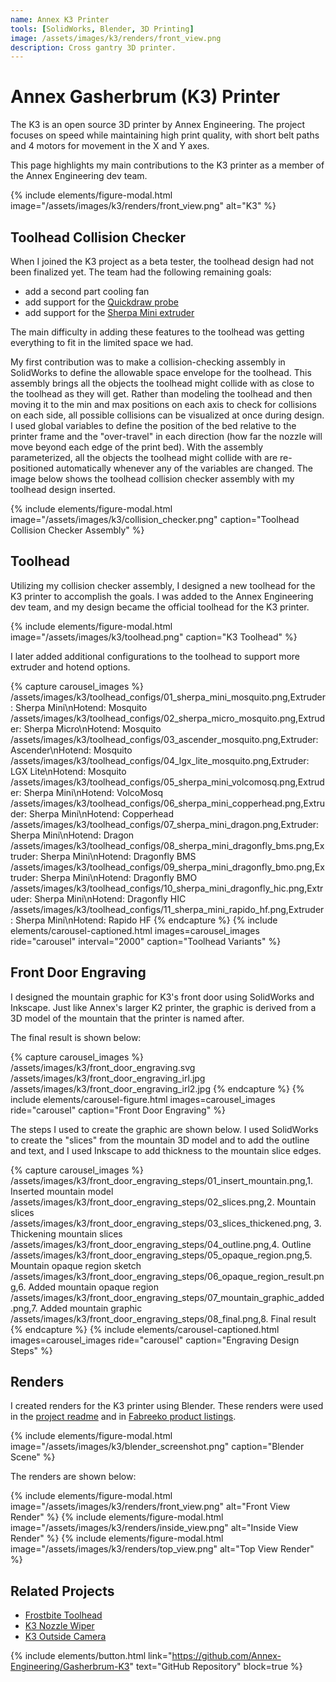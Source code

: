 ```yaml
---
name: Annex K3 Printer
tools: [SolidWorks, Blender, 3D Printing]
image: /assets/images/k3/renders/front_view.png
description: Cross gantry 3D printer.
---
```


# Annex Gasherbrum (K3) Printer

The K3 is an open source 3D printer by Annex Engineering. The project focuses
on speed while maintaining high print quality, with short belt paths and 4
motors for movement in the X and Y axes.

This page highlights my main contributions to the K3 printer as a member of the
Annex Engineering dev team.

{% include elements/figure-modal.html image="/assets/images/k3/renders/front_view.png" alt="K3" %}

## Toolhead Collision Checker

When I joined the K3 project as a beta tester, the toolhead design had not been
finalized yet. The team had the following remaining goals:

- add a second part cooling fan
- add support for the [Quickdraw probe](https://github.com/Annex-Engineering/Quickdraw_Probe)
- add support for the [Sherpa Mini extruder](https://github.com/Annex-Engineering/Sherpa_Mini-Extruder)

The main difficulty in adding these features to the toolhead was getting
everything to fit in the limited space we had.

My first contribution was to make a collision-checking assembly in SolidWorks to
define the allowable space envelope for the toolhead. This assembly brings all
the objects the toolhead might collide with as close to the toolhead as they
will get. Rather than modeling the toolhead and then moving it to the min and
max positions on each axis to check for collisions on each side, all possible
collisions can be visualized at once during design. I used global variables to
define the position of the bed relative to the printer frame and the
"over-travel" in each direction (how far the nozzle will move beyond each edge
of the print bed). With the assembly parameterized, all the objects the toolhead
might collide with are re-positioned automatically whenever any of the variables
are changed. The image below shows the toolhead collision checker assembly with
my toolhead design inserted.

{% include elements/figure-modal.html image="/assets/images/k3/collision_checker.png" caption="Toolhead Collision Checker Assembly" %}

## Toolhead

Utilizing my collision checker assembly, I designed a new toolhead for the K3
printer to accomplish the goals. I was added to the Annex Engineering dev team,
and my design became the official toolhead for the K3 printer. 

{% include elements/figure-modal.html image="/assets/images/k3/toolhead.png" caption="K3 Toolhead" %}

I later added additional configurations to the toolhead to support more
extruder and hotend options.

{% capture carousel_images %}
/assets/images/k3/toolhead_configs/01_sherpa_mini_mosquito.png,Extruder: Sherpa Mini\nHotend: Mosquito
/assets/images/k3/toolhead_configs/02_sherpa_micro_mosquito.png,Extruder: Sherpa Micro\nHotend: Mosquito
/assets/images/k3/toolhead_configs/03_ascender_mosquito.png,Extruder: Ascender\nHotend: Mosquito
/assets/images/k3/toolhead_configs/04_lgx_lite_mosquito.png,Extruder: LGX Lite\nHotend: Mosquito
/assets/images/k3/toolhead_configs/05_sherpa_mini_volcomosq.png,Extruder: Sherpa Mini\nHotend: VolcoMosq
/assets/images/k3/toolhead_configs/06_sherpa_mini_copperhead.png,Extruder: Sherpa Mini\nHotend: Copperhead
/assets/images/k3/toolhead_configs/07_sherpa_mini_dragon.png,Extruder: Sherpa Mini\nHotend: Dragon
/assets/images/k3/toolhead_configs/08_sherpa_mini_dragonfly_bms.png,Extruder: Sherpa Mini\nHotend: Dragonfly BMS
/assets/images/k3/toolhead_configs/09_sherpa_mini_dragonfly_bmo.png,Extruder: Sherpa Mini\nHotend: Dragonfly BMO
/assets/images/k3/toolhead_configs/10_sherpa_mini_dragonfly_hic.png,Extruder: Sherpa Mini\nHotend: Dragonfly HIC
/assets/images/k3/toolhead_configs/11_sherpa_mini_rapido_hf.png,Extruder: Sherpa Mini\nHotend: Rapido HF
{% endcapture %}
{% include elements/carousel-captioned.html images=carousel_images ride="carousel" interval="2000" caption="Toolhead Variants" %}

## Front Door Engraving

I designed the mountain graphic for K3's front door using SolidWorks and
Inkscape. Just like Annex's larger K2 printer, the graphic is derived from a 
3D model of the mountain that the printer is named after.

The final result is shown below:

{% capture carousel_images %}
/assets/images/k3/front_door_engraving.svg
/assets/images/k3/front_door_engraving_irl.jpg
/assets/images/k3/front_door_engraving_irl2.jpg
{% endcapture %}
{% include elements/carousel-figure.html images=carousel_images ride="carousel" caption="Front Door Engraving" %}

The steps I used to create the graphic are shown below. I used SolidWorks to
create the "slices" from the mountain 3D model and to add the outline and text,
and I used Inkscape to add thickness to the mountain slice edges.

{% capture carousel_images %}
/assets/images/k3/front_door_engraving_steps/01_insert_mountain.png,1. Inserted mountain model
/assets/images/k3/front_door_engraving_steps/02_slices.png,2. Mountain slices
/assets/images/k3/front_door_engraving_steps/03_slices_thickened.png, 3. Thickening mountain slices
/assets/images/k3/front_door_engraving_steps/04_outline.png,4. Outline
/assets/images/k3/front_door_engraving_steps/05_opaque_region.png,5. Mountain opaque region sketch
/assets/images/k3/front_door_engraving_steps/06_opaque_region_result.png,6. Added mountain opaque region
/assets/images/k3/front_door_engraving_steps/07_mountain_graphic_added.png,7. Added mountain graphic
/assets/images/k3/front_door_engraving_steps/08_final.png,8. Final result
{% endcapture %}
{% include elements/carousel-captioned.html images=carousel_images ride="carousel" caption="Engraving Design Steps" %}

## Renders

I created renders for the K3 printer using Blender. These renders were used in
the [project readme](https://github.com/Annex-Engineering/Gasherbrum-K3/blob/main/README.md)
and in [Fabreeko product listings](https://www.fabreeko.com/collections/annex-engineering/products/annex-k3-kit-by-honeybadger).

{% include elements/figure-modal.html image="/assets/images/k3/blender_screenshot.png" caption="Blender Scene" %}

The renders are shown below:

<!-- ![alt text](/assets/images/k3/renders/front_view.png "Front View Render")
![alt text](/assets/images/k3/renders/inside_view.png "Inside View Render")
![alt text](/assets/images/k3/renders/top_view.png "Top View Render") -->

{% include elements/figure-modal.html image="/assets/images/k3/renders/front_view.png" alt="Front View Render" %}
{% include elements/figure-modal.html image="/assets/images/k3/renders/inside_view.png" alt="Inside View Render" %}
{% include elements/figure-modal.html image="/assets/images/k3/renders/top_view.png" alt="Top View Render" %}

## Related Projects

- [Frostbite Toolhead](/projects/05-frostbite)
- [K3 Nozzle Wiper](/projects/06-k3-nozzle-wiper)
- [K3 Outside Camera](https://github.com/Annex-Engineering/Annex-Engineering_User_Mods/tree/main/Printers/K3/Ryan_G-K3_Outside_Camera)

{% include elements/button.html link="https://github.com/Annex-Engineering/Gasherbrum-K3" text="GitHub Repository" block=true %}

